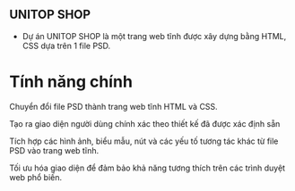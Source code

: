 ## UNITOP SHOP
- Dự án UNITOP SHOP là một trang web tĩnh được xây dựng bằng HTML, CSS dựa trên 1 file PSD.
# Tính năng chính 
<p>Chuyển đổi file PSD thành trang web tĩnh HTML và CSS.</p>
<p>Tạo ra giao diện người dùng chính xác theo thiết kế đã được xác định sẵn</p>
<p>Tích hợp các hình ảnh, biểu mẫu, nút và các yếu tố tương tác khác từ file PSD vào trang web tĩnh.</p>
<p>Tối ưu hóa giao diện để đảm bảo khả năng tương thích trên các trình duyệt web phổ biến.</p>

